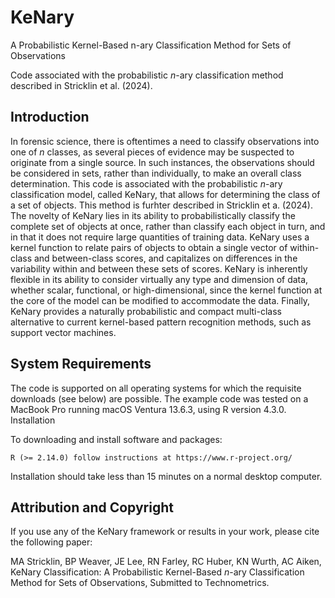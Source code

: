 # KeNary
A Probabilistic Kernel-Based n-ary Classification Method for Sets of Observations

Code associated with the probabilistic $n$-ary classification method described in Stricklin et al. (2024).

## Introduction

In forensic science, there is oftentimes a need to classify observations into one of $n$ classes, as several pieces of evidence may be suspected to originate from a single source. In such instances, the observations should be considered in sets, rather than individually, to make an overall class determination. This code is associated with the probabilistic $n$-ary classification model, called KeNary, that allows for determining the class of a set of objects. This method is furhter described in Stricklin et a. (2024). The novelty of KeNary lies in its ability to probabilistically classify the complete set of objects at once, rather than classify each object in turn, and in that it does not require large quantities of training data. KeNary uses a kernel function to relate pairs of objects to obtain a single vector of within-class and between-class scores, and capitalizes on differences in the variability within and between these sets of scores. KeNary is inherently flexible in its ability to consider virtually any type and dimension of data, whether scalar, functional, or high-dimensional, since the kernel function at the core of the model can be modified to accommodate the data. Finally, KeNary provides a naturally probabilistic and compact multi-class alternative to current kernel-based pattern recognition methods, such as support vector machines.

## System Requirements

The code is supported on all operating systems for which the requisite downloads (see below) are possible. The example code was tested on a MacBook Pro running macOS Ventura 13.6.3, using R version 4.3.0.
Installation

To downloading and install software and packages:

    R (>= 2.14.0) follow instructions at https://www.r-project.org/

Installation should take less than 15 minutes on a normal desktop computer.


## Attribution and Copyright

If you use any of the KeNary framework or results in your work, please cite the following paper:

MA Stricklin, BP Weaver, JE Lee, RN Farley, RC Huber, KN Wurth, AC Aiken, KeNary Classification: A Probabilistic Kernel-Based $n$-ary Classification Method for Sets of Observations, Submitted to Technometrics.
